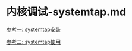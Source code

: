 # 内核调试-systemtap.md

[参考一: systemtap安装](https://www.jianshu.com/p/bb6f88c61449)

[参考二: systemtap使用](https://segmentfault.com/a/1190000010774974)